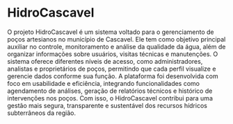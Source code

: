 # HidroCascavel
O projeto HidroCascavel é um sistema voltado para o gerenciamento de poços artesianos no município de Cascavel. Ele tem como objetivo principal auxiliar no controle, monitoramento e análise da qualidade da água, além de organizar informações sobre usuários, visitas técnicas e manutenções. O sistema oferece diferentes níveis de acesso, como administradores, analistas e proprietários de poços, permitindo que cada perfil visualize e gerencie dados conforme sua função.
A plataforma foi desenvolvida com foco em usabilidade e eficiência, integrando funcionalidades como agendamento de análises, geração de relatórios técnicos e histórico de intervenções nos poços. Com isso, o HidroCascavel contribui para uma gestão mais segura, transparente e sustentável dos recursos hídricos subterrâneos da região.

